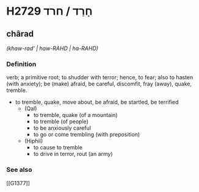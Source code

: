 # H2729 חָרַד / חרד

## chârad

_(khaw-rad' | haw-RAHD | ha-RAHD)_

### Definition

verb; a primitive root; to shudder with terror; hence, to fear; also to hasten (with anxiety); be (make) afraid, be careful, discomfit, fray (away), quake, tremble.

- to tremble, quake, move about, be afraid, be startled, be terrified
    - (Qal)
        - to tremble, quake (of a mountain)
        - to tremble (of people)
        - to be anxiously careful
        - to go or come trembling (with preposition)
    - (Hiphil)
        - to cause to tremble
        - to drive in terror, rout (an army)
### See also

[[G1377]]

